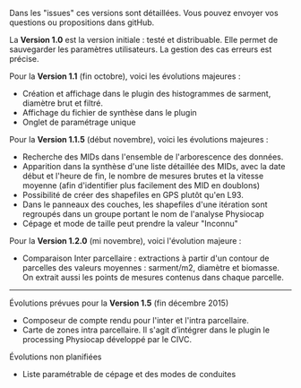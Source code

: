 Dans les "issues" ces versions sont détaillées. Vous pouvez envoyer vos questions ou propositions dans gitHub.
 
La **Version 1.0** est la version initiale : testé et distribuable. Elle permet de sauvegarder les paramètres utilisateurs. La gestion des cas erreurs est précise.

Pour la **Version 1.1** (fin octobre), voici les évolutions majeures : 
* Création et affichage dans le plugin des histogrammes de sarment, diamètre brut et filtré.
* Affichage du fichier de synthèse dans le plugin
* Onglet de paramétrage unique

Pour la **Version 1.1.5** (début novembre), voici les évolutions majeures :
- Recherche des MIDs dans l'ensemble de l'arborescence des données.
- Apparition dans la synthèse d'une liste détaillée des MIDs, avec la date début et l'heure de fin, le nombre de mesures brutes et la vitesse moyenne (afin d'identifier plus facilement des MID en doublons)
- Possibilité de créer des shapefiles en GPS plutôt qu'en L93.
- Dans le panneaux des couches, les shapefiles ​d'une itération sont regroupés ​dans un groupe portant le no​m​ de l'analyse Physiocap
- Cépage et mode de taille peut prendre la valeur "Inconnu"

Pour la **Version 1.2.0** (mi novembre), voici l'évolution majeure :
* Comparaison Inter parcellaire : extractions à partir d'un contour de parcelles des valeurs moyennes : sarment/m2, diamètre et biomasse. On extrait aussi les points de mesures contenus dans chaque parcelle.
-------------------------------------------------------------------------------------------------------
Évolutions prévues pour la **Version 1.5** (fin décembre 2015)
* Composeur de compte rendu pour l'inter et l'intra parcellaire.
* Carte de zones intra parcellaire. Il s'agit d’intégrer dans le plugin le processing Physiocap développé par le CIVC.

Évolutions non planifiées
* Liste paramétrable de cépage et des modes de conduites